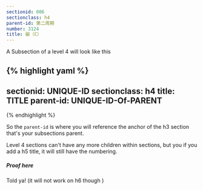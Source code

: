 ```yaml
---
sectionid: 006
sectionclass: h4
parent-id: 第二周期
number: 3124
title: 碳（C）
---
```

A Subsection of a level 4 will look like this

{% highlight yaml %}
---
sectionid: UNIQUE-ID
sectionclass: h4
title: TITLE
parent-id: UNIQUE-ID-Of-PARENT
---
{% endhighlight %}

So the `parent-id` is where you will reference the anchor of the h3 section that's your subsections parent.

Level 4 sections can't have any more children within sections, but you if you add a h5 title, it will still have the numbering.

##### Proof here

Told ya! (it will not work on h6 though )
